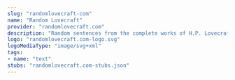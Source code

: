 ```yaml
---
slug: "randomlovecraft-com"
name: "Random Lovecraft"
provider: "randomlovecraft.com"
description: "Random sentences from the complete works of H.P. Lovecraft. CORS-enabled."
logo: "randomlovecraft.com-logo.svg"
logoMediaType: "image/svg+xml"
tags:
- name: "text"
stubs: "randomlovecraft.com-stubs.json"
---
```

